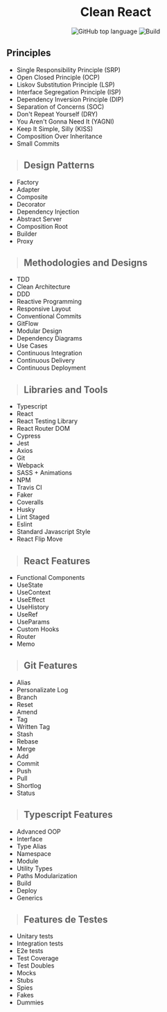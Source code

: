 <h1 align="center">
    Clean React
</h1>

<p align="center">
 <img alt="GitHub top language" src="https://img.shields.io/github/languages/top/IsaqueIgor/Clean-Architecture-React.svg">
 <img alt="Build" src="https://travis-ci.com/IsaqueIgor/Clean-Architecture-React.svg?branch=master">
</p>

## Principles

- Single Responsibility Principle (SRP)
- Open Closed Principle (OCP)
- Liskov Substitution Principle (LSP)
- Interface Segregation Principle (ISP)
- Dependency Inversion Principle (DIP)
- Separation of Concerns (SOC)
- Don't Repeat Yourself (DRY)
- You Aren't Gonna Need It (YAGNI)
- Keep It Simple, Silly (KISS)
- Composition Over Inheritance
- Small Commits

> ## Design Patterns

- Factory
- Adapter
- Composite
- Decorator
- Dependency Injection
- Abstract Server
- Composition Root
- Builder
- Proxy

> ## Methodologies and Designs

- TDD
- Clean Architecture
- DDD
- Reactive Programming
- Responsive Layout
- Conventional Commits
- GitFlow
- Modular Design
- Dependency Diagrams
- Use Cases
- Continuous Integration
- Continuous Delivery
- Continuous Deployment

> ## Libraries and Tools

- Typescript
- React
- React Testing Library
- React Router DOM
- Cypress
- Jest
- Axios
- Git
- Webpack
- SASS + Animations
- NPM
- Travis CI
- Faker
- Coveralls
- Husky
- Lint Staged
- Eslint
- Standard Javascript Style
- React Flip Move

> ## React Features

- Functional Components
- UseState
- UseContext
- UseEffect
- UseHistory
- UseRef
- UseParams
- Custom Hooks
- Router
- Memo

> ## Git Features

- Alias
- Personalizate Log
- Branch
- Reset
- Amend
- Tag
- Written Tag
- Stash
- Rebase
- Merge
- Add
- Commit
- Push
- Pull
- Shortlog
- Status

> ## Typescript Features

- Advanced OOP
- Interface
- Type Alias
- Namespace
- Module
- Utility Types
- Paths Modularization
- Build
- Deploy
- Generics

> ## Features de Testes

- Unitary tests
- Integration tests
- E2e tests
- Test Coverage
- Test Doubles
- Mocks
- Stubs
- Spies
- Fakes
- Dummies
